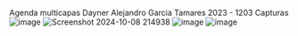 Agenda multicapas 
Dayner Alejandro Garcia Tamares 2023 - 1203
Capturas
![image](https://github.com/user-attachments/assets/05eb21ac-4007-42a0-a24a-02581bb6249c)
![Screenshot 2024-10-08 214938](https://github.com/user-attachments/assets/fdcd5362-9208-4ddc-8861-75d61fa0daf1)
![image](https://github.com/user-attachments/assets/4432ef6b-c8ab-476c-abcd-fee3aa0f2add)
![image](https://github.com/user-attachments/assets/1f51eb8b-cdd6-431e-9153-a82e65022124)
